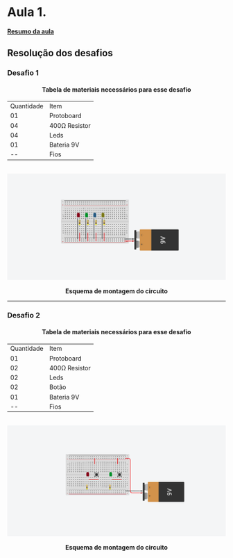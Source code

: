 <h1>Aula 1.</h1>

<a href="https://github.com/RAS-UFPB/Resumo-das-aulas-do-Grupo-de-Robotica/tree/main/Resumo%20aula%201"><b>Resumo da aula</b></a>

<h2>Resolução dos desafios</h2>

<h3>Desafio 1</h3>

<div align='center'>
    <h4>Tabela de materiais necessários para esse desafio</h4>
    <table>
        <tr><td>Quantidade</td> <td>Item</td></tr>
        <tr><td>01</td> <td>Protoboard</td></tr>
        <tr><td>04</td> <td>400Ω Resistor</td></tr>
        <tr><td>04</td> <td>Leds</td></tr>
        <tr><td>01</td> <td>Bateria 9V</td></tr>
        <tr><td>--</td> <td>Fios</td></tr>
    </table>
</div>

<br>
<div align="center"><img src="./imgs/desafio_01.png" alt="" width="800px">
    <p><b>Esquema de montagem do circuito</b></p>
</div>
<hr>

<h3>Desafio 2</h3>

<div align='center'>
    <h4>Tabela de materiais necessários para esse desafio</h4>
    <table>
        <tr><td>Quantidade</td> <td>Item</td></tr>
        <tr><td>01</td> <td>Protoboard</td></tr>
        <tr><td>02</td> <td>400Ω Resistor</td></tr>
        <tr><td>02</td> <td>Leds</td></tr>
        <tr><td>02</td> <td>Botão</td></tr>
        <tr><td>01</td> <td>Bateria 9V</td></tr>
        <tr><td>--</td> <td>Fios</td></tr>
    </table>
</div>

<br>
<div align="center"><img src="./imgs/desafio_02.png" alt="" width="800px">
    <p><b>Esquema de montagem do circuito</b></p>
</div>
